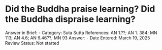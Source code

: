 # Did the Buddha praise learning? Did the Buddha dispraise learning?

Answer in Brief: -
 Category: Suta
Sutta References: AN 1.??; AN 1. 384; MN 113; AN 4.6; AN 6.46??; MN 93
Answer: -
Date Entered: March 19, 2025
Review Status: Not started